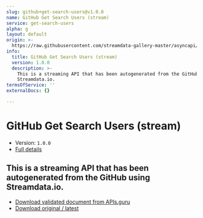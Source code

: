 ```yaml
---
slug: github+get-search-users@v1.0.0
name: GitHub Get Search Users (stream)
service: get-search-users
alpha: g
layout: default
origin: >-
  https://raw.githubusercontent.com/streamdata-gallery-master/asyncapi/master/_listings/github/github-get-search-users-stream-async.md
info:
  title: GitHub Get Search Users (stream)
  version: 1.0.0
  description: >-
    This is a streaming API that has been autogenerated from the GitHub using
    Streamdata.io.
termsOfService: ''
externalDocs: {}

---
```

# GitHub Get Search Users (stream)

* Version: `1.0.0`
* [Full details](../html/github+get-search-users@v1.0.0.html)



## This is a streaming API that has been autogenerated from the GitHub using Streamdata.io.



* [Download validated document from APIs.guru](https://raw.githubusercontent.com/APIs-guru/asyncapi-directory/master/docs/APIs/github%2Bget-search-users%40v1.0.0.yaml)
* [Download original / latest](https://raw.githubusercontent.com/streamdata-gallery-master/asyncapi/master/_listings/github/github-get-search-users-stream-async.md)

<script type="application/ld+json">
{
  "@context": "http://schema.org/",
  "@type": "WebAPI",
  "description": "This is a streaming API that has been autogenerated from the GitHub using Streamdata.io.",
  "documentation": "",

  "name": "GitHub Get Search Users (stream)"
}
</script>
